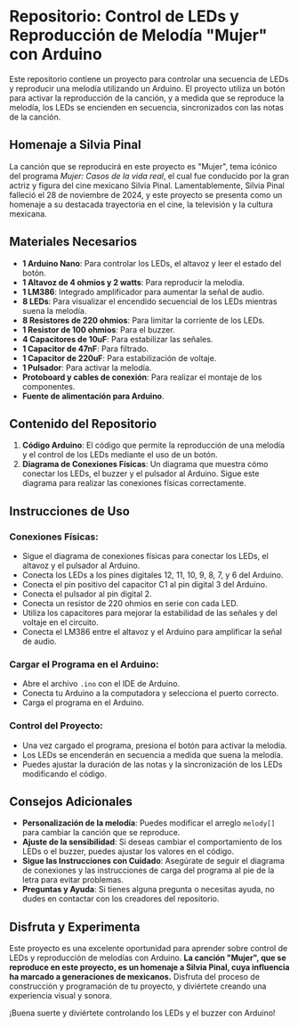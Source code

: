 # Repositorio: Control de LEDs y Reproducción de Melodía "Mujer" con Arduino

Este repositorio contiene un proyecto para controlar una secuencia de LEDs y reproducir una melodía utilizando un Arduino. El proyecto utiliza un botón para activar la reproducción de la canción, y a medida que se reproduce la melodía, los LEDs se encienden en secuencia, sincronizados con las notas de la canción.

## Homenaje a Silvia Pinal

La canción que se reproducirá en este proyecto es "Mujer", tema icónico del programa *Mujer: Casos de la vida real*, el cual fue conducido por la gran actriz y figura del cine mexicano Silvia Pinal. Lamentablemente, Silvia Pinal falleció el 28 de noviembre de 2024, y este proyecto se presenta como un homenaje a su destacada trayectoria en el cine, la televisión y la cultura mexicana.

## Materiales Necesarios
- **1 Arduino Nano**: Para controlar los LEDs, el altavoz y leer el estado del botón.
- **1 Altavoz de 4 ohmios y 2 watts**: Para reproducir la melodía.
- **1 LM386**: Integrado amplificador para aumentar la señal de audio.
- **8 LEDs**: Para visualizar el encendido secuencial de los LEDs mientras suena la melodía.
- **8 Resistores de 220 ohmios**: Para limitar la corriente de los LEDs.
- **1 Resistor de 100 ohmios**: Para el buzzer.
- **4 Capacitores de 10uF**: Para estabilizar las señales.
- **1 Capacitor de 47nF**: Para filtrado.
- **1 Capacitor de 220uF**: Para estabilización de voltaje.
- **1 Pulsador**: Para activar la melodía.
- **Protoboard y cables de conexión**: Para realizar el montaje de los componentes.
- **Fuente de alimentación para Arduino**.

## Contenido del Repositorio
1. **Código Arduino**: El código que permite la reproducción de una melodía y el control de los LEDs mediante el uso de un botón.
2. **Diagrama de Conexiones Físicas**: Un diagrama que muestra cómo conectar los LEDs, el buzzer y el pulsador al Arduino. Sigue este diagrama para realizar las conexiones físicas correctamente.

## Instrucciones de Uso

### Conexiones Físicas:
- Sigue el diagrama de conexiones físicas para conectar los LEDs, el altavoz y el pulsador al Arduino.
- Conecta los LEDs a los pines digitales 12, 11, 10, 9, 8, 7, y 6 del Arduino.
- Conecta el pin positivo del capacitor C1 al pin digital 3 del Arduino.
- Conecta el pulsador al pin digital 2.
- Conecta un resistor de 220 ohmios en serie con cada LED.
- Utiliza los capacitores para mejorar la estabilidad de las señales y del voltaje en el circuito.
- Conecta el LM386 entre el altavoz y el Arduino para amplificar la señal de audio.

### Cargar el Programa en el Arduino:
- Abre el archivo `.ino` con el IDE de Arduino.
- Conecta tu Arduino a la computadora y selecciona el puerto correcto.
- Carga el programa en el Arduino.

### Control del Proyecto:
- Una vez cargado el programa, presiona el botón para activar la melodía.
- Los LEDs se encenderán en secuencia a medida que suena la melodía.
- Puedes ajustar la duración de las notas y la sincronización de los LEDs modificando el código.

## Consejos Adicionales
- **Personalización de la melodía**: Puedes modificar el arreglo `melody[]` para cambiar la canción que se reproduce.
- **Ajuste de la sensibilidad**: Si deseas cambiar el comportamiento de los LEDs o el buzzer, puedes ajustar los valores en el código.
- **Sigue las Instrucciones con Cuidado**: Asegúrate de seguir el diagrama de conexiones y las instrucciones de carga del programa al pie de la letra para evitar problemas.
- **Preguntas y Ayuda**: Si tienes alguna pregunta o necesitas ayuda, no dudes en contactar con los creadores del repositorio.

## Disfruta y Experimenta
Este proyecto es una excelente oportunidad para aprender sobre control de LEDs y reproducción de melodías con Arduino. **La canción "Mujer", que se reproduce en este proyecto, es un homenaje a Silvia Pinal, cuya influencia ha marcado a generaciones de mexicanos.** Disfruta del proceso de construcción y programación de tu proyecto, y diviértete creando una experiencia visual y sonora.

¡Buena suerte y diviértete controlando los LEDs y el buzzer con Arduino!


